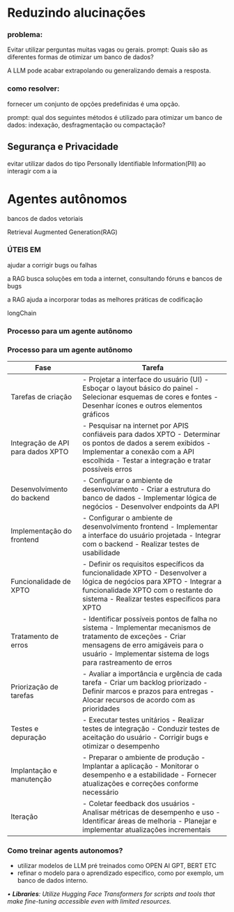 # Reduzindo alucinações

### problema:

Evitar utilizar perguntas muitas vagas ou gerais. prompt: Quais são as diferentes formas de otimizar um banco de dados?

A LLM pode acabar extrapolando ou generalizando demais a resposta.

### como resolver:

fornecer um conjunto de opções predefinidas é uma opção.

prompt: qual dos seguintes métodos é utilizado para otimizar um banco de dados: indexação, desfragmentação ou compactação?

## Segurança e Privacidade

evitar utilizar dados do tipo Personally Identifiable Information(PII) ao interagir com a ia

# Agentes autônomos

bancos de dados vetoriais

Retrieval Augmented Generation(RAG)

### ÚTEIS EM

ajudar a corrigir bugs ou falhas

a RAG busca soluções em toda a internet, consultando fóruns e bancos de bugs

a RAG ajuda a incorporar todas as melhores práticas de codificação

longChain

### Processo para um agente autônomo

### Processo para um agente autônomo

| Fase | Tarefa |
| --- | --- |
| Tarefas de criação | - Projetar a interface do usuário (UI) - Esboçar o layout básico do painel - Selecionar esquemas de cores e fontes - Desenhar ícones e outros elementos gráficos |
| Integração de API para dados XPTO | - Pesquisar na internet por APIS confiáveis para dados XPTO - Determinar os pontos de dados a serem exibidos - Implementar a conexão com a API escolhida - Testar a integração e tratar possíveis erros |
| Desenvolvimento do backend | - Configurar o ambiente de desenvolvimento - Criar a estrutura do banco de dados - Implementar lógica de negócios - Desenvolver endpoints da API |
| Implementação do frontend | - Configurar o ambiente de desenvolvimento frontend - Implementar a interface do usuário projetada - Integrar com o backend - Realizar testes de usabilidade |
| Funcionalidade de XPTO | - Definir os requisitos específicos da funcionalidade XPTO - Desenvolver a lógica de negócios para XPTO - Integrar a funcionalidade XPTO com o restante do sistema - Realizar testes específicos para XPTO |
| Tratamento de erros | - Identificar possíveis pontos de falha no sistema - Implementar mecanismos de tratamento de exceções - Criar mensagens de erro amigáveis para o usuário - Implementar sistema de logs para rastreamento de erros |
| Priorização de tarefas | - Avaliar a importância e urgência de cada tarefa - Criar um backlog priorizado - Definir marcos e prazos para entregas - Alocar recursos de acordo com as prioridades |
| Testes e depuração | - Executar testes unitários - Realizar testes de integração - Conduzir testes de aceitação do usuário - Corrigir bugs e otimizar o desempenho |
| Implantação e manutenção | - Preparar o ambiente de produção - Implantar a aplicação - Monitorar o desempenho e a estabilidade - Fornecer atualizações e correções conforme necessário |
| Iteração | - Coletar feedback dos usuários - Analisar métricas de desempenho e uso - Identificar áreas de melhoria - Planejar e implementar atualizações incrementais |

### Como treinar agents autonomos?

- utilizar modelos de LLM pré treinados como OPEN AI GPT, BERT ETC
- refinar o modelo para o aprendizado especifico, como por exemplo, um banco de dados interno.

*• **Libraries**: Utilize Hugging Face Transformers for scripts and tools that make fine-tuning accessible even with limited resources.*
